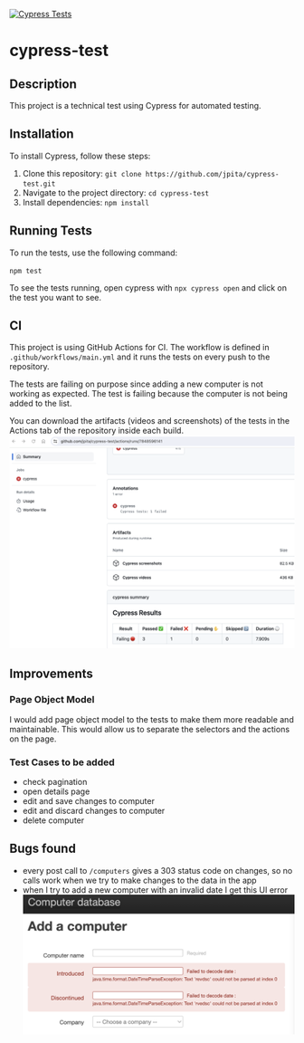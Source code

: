 [![Cypress Tests](https://github.com/jpita/cypress-test/actions/workflows/main.yml/badge.svg)](https://github.com/jpita/cypress-test/actions/workflows/main.yml)

# cypress-test

## Description

This project is a technical test using Cypress for automated testing.

## Installation

To install Cypress, follow these steps:

1. Clone this repository: `git clone https://github.com/jpita/cypress-test.git`
2. Navigate to the project directory: `cd cypress-test`
3. Install dependencies: `npm install`

## Running Tests

To run the tests, use the following command:

`npm test`

To see the tests running, open cypress with `npx cypress open` and click on the test you want to see.

## CI

This project is using GitHub Actions for CI. The workflow is defined in `.github/workflows/main.yml` and it runs the tests on every push to the repository.

The tests are failing on purpose since adding a new computer is not working as expected. The test is failing because the computer is not being added to the list.

You can download the artifacts (videos and screenshots) of the tests in the Actions tab of the repository inside each build.
![artifacts screenshot](artifacts.png?raw=true)

## Improvements

### Page Object Model

I would add page object model to the tests to make them more readable and maintainable. This would allow us to separate the selectors and the actions on the page.

### Test Cases to be added

- check pagination
- open details page
- edit and save changes to computer
- edit and discard changes to computer
- delete computer

## Bugs found

- every post call to `/computers` gives a 303 status code on changes, so no calls work when we try to make changes to the data in the app
- when I try to add a new computer with an invalid date I get this UI error
  ![error screenshot](UI-errors.png?raw=true)
